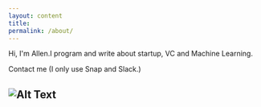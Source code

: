 ```yaml
---
layout: content
title: 
permalink: /about/
---
```

Hi, I'm Allen.I program and write about startup, VC and Machine Learning. 

Contact me (I only use Snap and Slack.)

![Alt Text](https://i.imgur.com/lnqWgan.jpg)
----



